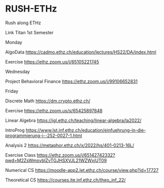 # RUSH-ETHz
Rush along ETHz

Link Titan 1st Semester

Monday

AlgoData
https://cadmo.ethz.ch/education/lectures/HS22/DA/index.html

Exercise
https://ethz.zoom.us/j/65105221745

Wednesday

Project Behavioral Finance
https://ethz.zoom.us/j/99106652831



Friday


Discrete Math
https://dm.crypto.ethz.ch/

Exercise
https://ethz.zoom.us/s/65425897848

Linear Algebra
https://igl.ethz.ch/teaching/linear-algebra/la2022/

IntroProg
https://www.lst.inf.ethz.ch/education/einfuehrung-in-die-programmierung-i--252-0027-1.html






Analysis 2
https://metaphor.ethz.ch/x/2022/hs/401-0213-16L/

Exercise Class
https://ethz.zoom.us/j/65142742332?pwd=M2ZsWmsvblZvTGJHSXVJL21WZWxiUT09

Numerical CS
https://moodle-app2.let.ethz.ch/course/view.php?id=17727

Theoretical CS
https://courses.ite.inf.ethz.ch/theo_inf_22/
